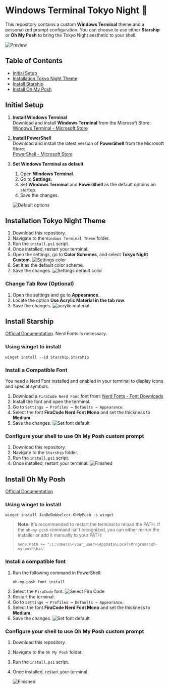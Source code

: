 # Windows Terminal Tokyo Night 🌙

This repository contains a custom **Windows Terminal** theme and a personalized prompt configuration. You can choose to use either **Starship** or **Oh My Posh**  to bring the Tokyo Night aesthetic to your shell.

![Preview](.github/assets/terminal-preview.png)

## Table of Contents

- [Initial Setup](#initial-setup)
- [Installation Tokyo Night Theme](#installation-tokyo-night-theme)
- [Install Starship](#install-starship)
- [Install Oh My Posh](#install-oh-my-posh)

## Initial Setup

1. **Install Windows Terminal**  
   Download and install **Windows Terminal** from the Microsoft Store:  
    [Windows Terminal - Microsoft Store](https://apps.microsoft.com/detail/9N0DX20HK701?hl=en-us&gl=ES&ocid=pdpshare)
2. **Install PowerShell**  
   Download and install the latest version of **PowerShell** from the Microsoft Store:  
    [PowerShell - Microsoft Store](https://apps.microsoft.com/detail/9MZ1SNWT0N5D?hl=en-us&gl=ES&ocid=pdpshare)
3. **Set Windows Terminal as default**

   1. Open **Windows Terminal**.
   2. Go to **Settings**.
   3. Set **Windows Terminal** and **PowerShell** as the default options on startup.
   4. Save the changes.

   ![Default options](.github/assets/windows_terminal_default.png)

## Installation Tokyo Night Theme

1. Download this repository.
2. Navigate to the `Windows Terminal Theme` folder.
3. Run the `install.ps1` script.
4. Once installed, restart your terminal.
5. Open the settings, go to **Color Schemes**, and select **Tokyo Night Custom**.
   ![Settings color](.github/assets/settings_color_theme.png)
6. Set it as the default color scheme.
7. Save the changes.
   ![Settings default color](.github/assets/default_color_theme.png)

### Change Tab Row (Optional)

1. Open the settings and go to **Appearance**.
2. Locate the option **Use Acrylic Material in the tab row**.
3. Save the changes.
   ![acrylic material](.github/assets/acrylic_material_tab_row.png)

## Install Starship

[Official Documentation](https://starship.rs/guide/). Nerd Fonts is necessary.

### Using winget to install

```
winget install --id Starship.Starship
```

### Install a Compatible Font

You need a Nerd Font installed and enabled in your terminal to display icons and special symbols. 

1. Download a `FiraCode Nerd Font` font from:  [Nerd Fonts - Font Downloads](https://www.nerdfonts.com/font-downloads)
2. Install the font and open the terminal.
3. Go to `Settings → Profiles → Defaults → Appearance`.
4. Select the font **FiraCode Nerd Font Mono** and set the thickness to **Medium**.
5. Save the changes.
   ![Set font default](.github/assets/set_font_fira_code.png)

### Configure your shell to use Oh My Posh custom prompt

1. Download this repository.
2. Navigate to the `Starship` folder.
3. Run the `install.ps1` script.
4. Once installed, restart your terminal.
   ![Finished](.github/assets/prompt_starship.png)

## Install Oh My Posh

[Official Documentation](https://ohmyposh.dev/docs/installation/windows)

### Using winget to install

```
winget install JanDeDobbeleer.OhMyPosh -s winget
```

> **Note:** It's recommended to restart the terminal to reload the PATH. If the `oh-my-posh` command isn't recognized, you can either re-run the installer or add it manually to your PATH:
>
> ```
> $env:Path += ";C:\Users\<your_user>\AppData\Local\Programs\oh-my-posh\bin"
> ```

### Install a compatible font

1. Run the following command in PowerShell:
   ```
   oh-my-posh font install
   ```
2. Select the `FiraCode` font.
   ![Select Fira Code](.github/assets/install_fira_code.png)
3. Restart the terminal.
4. Go to `Settings → Profiles → Defaults → Appearance`.
5. Select the font **FiraCode Nerd Font Mono** and set the thickness to **Medium**.
6. Save the changes.
   ![Set font default](.github/assets/set_font_fira_code.png)

### Configure your shell to use Oh My Posh custom prompt

1. Download this repository.
2. Navigate to the `Oh My Posh` folder.
3. Run the `install.ps1` script.
4. Once installed, restart your terminal.

   ![Finished](.github/assets/script_prompt.png)